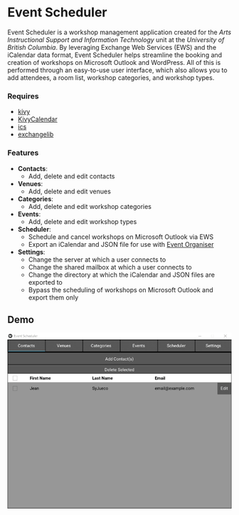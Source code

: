 # Event Scheduler #

Event Scheduler is a workshop management application created for the _Arts Instructional Support and Information Technology_ unit at the _University of British Columbia_. By leveraging Exchange Web Services (EWS) and the iCalendar data format, Event Scheduler helps streamline the booking and creation of workshops on Microsoft Outlook and WordPress. All of this is performed through an easy-to-use user interface, which also allows you to add attendees, a room list, workshop categories, and workshop types.

### Requires ###

* [kivy](https://github.com/kivy/kivy)
* [KivyCalendar](https://pypi.org/project/KivyCalendar/)
* [ics](https://pypi.org/project/ics/)
* [exchangelib](https://pypi.org/project/exchangelib/)

### Features ###

* **Contacts**:
  * Add, delete and edit contacts
* **Venues**:
  * Add, delete and edit venues
* **Categories**:
  * Add, delete and edit workshop categories
* **Events**:
  * Add, delete and edit workshop types
* **Scheduler**:
  * Schedule and cancel workshops on Microsoft Outlook via EWS
  * Export an iCalendar and JSON file for use with [Event Organiser](https://github.com/stephenharris/Event-Organiser/blob/develop/readme.md)
* **Settings**:
  * Change the server at which a user connects to
  * Change the shared mailbox at which a user connects to
  * Change the directory at which the iCalendar and JSON files are exported to
  * Bypass the scheduling of workshops on Microsoft Outlook and export them only

## Demo ##

![Event Scheduler Demo](demo/demo.gif)
